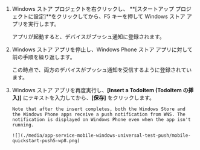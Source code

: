 
1. Windows ストア プロジェクトを右クリックし、 **[スタートアップ プロジェクトに設定]**をクリックしてから、F5 キーを押して Windows ストア アプリを実行します。
   
    アプリが起動すると、デバイスがプッシュ通知に登録されます。
2. Windows ストア アプリを停止し、Windows Phone ストア アプリに対して前の手順を繰り返します。
   
    この時点で、両方のデバイスがプッシュ通知を受信するように登録されています。
3. Windows ストア アプリを再度実行し、**[Insert a TodoItem (TodoItem の挿入)]** にテキストを入力してから、**[保存]** をクリックします。
   
       Note that after the insert completes, both the Windows Store and the Windows Phone apps receive a push notification from WNS. The notification is displayed on Windows Phone even when the app isn't running.
   
       ![](./media/app-service-mobile-windows-universal-test-push/mobile-quickstart-push5-wp8.png)



<!--HONumber=Nov16_HO3-->


